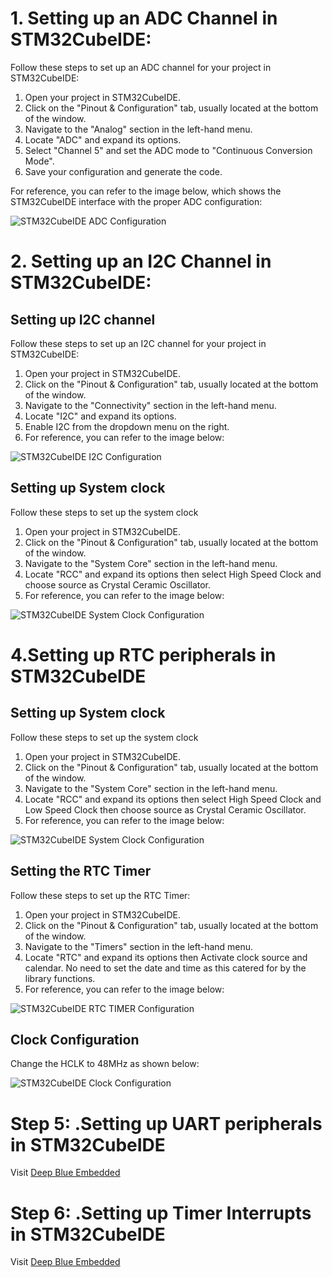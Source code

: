 # 1. Setting up an ADC Channel in STM32CubeIDE:

Follow these steps to set up an ADC channel for your project in STM32CubeIDE:

1. Open your project in STM32CubeIDE.
2. Click on the "Pinout & Configuration" tab, usually located at the bottom of the window.
3. Navigate to the "Analog" section in the left-hand menu.
4. Locate "ADC" and expand its options.
5. Select "Channel 5" and set the ADC mode to "Continuous Conversion Mode".
6. Save your configuration and generate the code.

For reference, you can refer to the image below, which shows the STM32CubeIDE interface with the proper ADC configuration:

![STM32CubeIDE ADC Configuration](https://i.imgur.com/Jzra9d8.jpg)

# 2. Setting up an I2C Channel in STM32CubeIDE:
## Setting up I2C channel
Follow these steps to set up an I2C channel for your project in STM32CubeIDE:

1. Open your project in STM32CubeIDE.
2. Click on the "Pinout & Configuration" tab, usually located at the bottom of the window.
3. Navigate to the "Connectivity" section in the left-hand menu.
4. Locate "I2C" and expand its options.
5. Enable I2C from the dropdown menu on the right.
6. For reference, you can refer to the image below:

![STM32CubeIDE I2C Configuration](https://imgur.com/oSr9DWS.jpg)

## Setting up System clock
Follow these steps to set up the system clock

1. Open your project in STM32CubeIDE.
2. Click on the "Pinout & Configuration" tab, usually located at the bottom of the window.
3. Navigate to the "System Core" section in the left-hand menu.
4. Locate "RCC" and expand its options then select High Speed Clock and choose source as Crystal Ceramic Oscillator.
5. For reference, you can refer to the image below:


![STM32CubeIDE System Clock Configuration](https://imgur.com/IcynAkS.jpg)


# 4.Setting up RTC peripherals in STM32CubeIDE

## Setting up System clock
Follow these steps to set up the system clock

1. Open your project in STM32CubeIDE.
2. Click on the "Pinout & Configuration" tab, usually located at the bottom of the window.
3. Navigate to the "System Core" section in the left-hand menu.
4. Locate "RCC" and expand its options then select High Speed Clock and Low Speed Clock then choose source as Crystal Ceramic Oscillator.
5. For reference, you can refer to the image below:

![STM32CubeIDE System Clock Configuration](https://imgur.com/fCryHur.jpg)

## Setting the RTC Timer
Follow these steps to set up the RTC Timer:

1. Open your project in STM32CubeIDE.
2. Click on the "Pinout & Configuration" tab, usually located at the bottom of the window.
3. Navigate to the "Timers" section in the left-hand menu.
4. Locate "RTC" and expand its options then Activate clock source and calendar. No need to set the date and time as this catered for by the library functions.
5. For reference, you can refer to the image below:

![STM32CubeIDE RTC TIMER Configuration](https://imgur.com/ctcmJdC.jpg)


## Clock Configuration
Change the HCLK to 48MHz as shown below:

![STM32CubeIDE Clock Configuration](https://imgur.com/e8fyvbw.jpg)


# Step 5: .Setting up UART peripherals in STM32CubeIDE

Visit [Deep Blue Embedded](https://deepbluembedded.com/stm32-timers-tutorial-hardware-timers-explained/)

# Step 6: .Setting up Timer Interrupts in STM32CubeIDE

Visit [Deep Blue Embedded](https://deepbluembedded.com/stm32-usart-uart-tutorial/)

